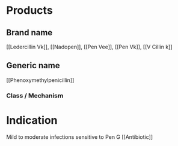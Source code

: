# Products

## Brand name
[[Ledercillin Vk]], [[Nadopen]], [[Pen Vee]], [[Pen Vk]], [[V Cillin k]]

## Generic name
[[Phenoxymethylpenicillin]]

### Class / Mechanism


# Indication
Mild to moderate infections sensitive to Pen G
[[Antibiotic]]